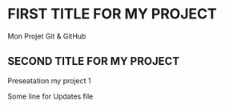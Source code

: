 # FIRST TITLE FOR MY PROJECT
Mon Projet Git & GitHub

## SECOND TITLE FOR MY PROJECT
Preseatation my project 1

Some line for Updates file